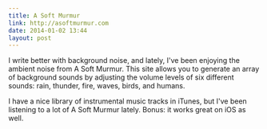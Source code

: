 ```yaml
---
title: A Soft Murmur
link: http://asoftmurmur.com
date: 2014-01-02 13:44
layout: post
---
```

I write better with background noise, and lately, I've been enjoying the ambient noise from A Soft Murmur. This site allows you to generate an array of background sounds by adjusting the volume levels of six different sounds: rain, thunder, fire, waves, birds, and humans. 

I have a nice library of instrumental music tracks in iTunes, but I've been listening to a lot of A Soft Murmur lately. Bonus: it works great on iOS as well.